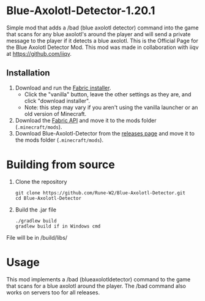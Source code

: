 # Blue-Axolotl-Detector-1.20.1
Simple mod that adds a /bad (blue axolotl detector) command into the game that scans for any blue axolotl's around the player and will send a private message to the player if it detects a blue axolotl.
This is the Official Page for the Blue Axolotl Detector Mod. This mod was made in collaboration with iiqv at https://github.com/iiqv.

## Installation
1. Download and run the [Fabric installer](https://fabricmc.net/use).
   - Click the "vanilla" button, leave the other settings as they are,
     and click "download installer".
   - Note: this step may vary if you aren't using the vanilla launcher
     or an old version of Minecraft.
1. Download the [Fabric API](https://minecraft.curseforge.com/projects/fabric)
   and move it to the mods folder (`.minecraft/mods`).
1. Download Blue-Axolotl-Detector from the [releases page](https://github.com/Rune-W2/Blue-Axolotl-Detector/releases)
   and move it to the mods folder (`.minecraft/mods`).

# Building from source
1. Clone the repository
   ```
   git clone https://github.com/Rune-W2/Blue-Axolotl-Detector.git
   cd Blue-Axolotl-Detector
   ```
1. Build the .jar file
   ```
   ./gradlew build
   gradlew build if in Windows cmd
   ```
File will be in /build/libs/

# Usage 

This mod implements a /bad (blueaxolotldetector) command to the game that scans for a blue axolotl around the player. The /bad command also works on servers too for all releases.
